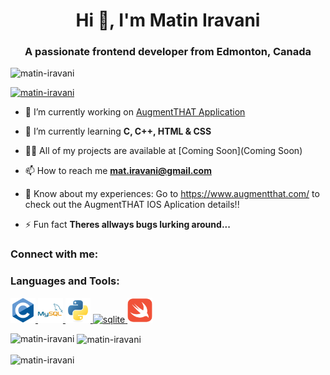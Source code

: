 <h1 align="center">Hi 👋, I'm Matin Iravani</h1>
<h3 align="center">A passionate frontend developer from Edmonton, Canada</h3>

<p align="left"> <img src="https://komarev.com/ghpvc/?username=matin-iravani&label=Profile%20views&color=0e75b6&style=flat" alt="matin-iravani" /> </p>

<p align="left"> <a href="https://github.com/ryo-ma/github-profile-trophy"><img src="https://github-profile-trophy.vercel.app/?username=matin-iravani" alt="matin-iravani" /></a> </p>

- 🔭 I’m currently working on [AugmentTHAT Application](NDA)

- 🌱 I’m currently learning **C, C++, HTML & CSS**

- 👨‍💻 All of my projects are available at [Coming Soon](Coming Soon)

- 📫 How to reach me **mat.iravani@gmail.com**

- 📄 Know about my experiences: Go to https://www.augmentthat.com/ to check out the AugmentTHAT IOS Aplication details!!

- ⚡ Fun fact **Theres allways bugs lurking around...**

<h3 align="left">Connect with me:</h3>
<p align="left">
</p>

<h3 align="left">Languages and Tools:</h3>
<p align="left"> <a href="https://www.cprogramming.com/" target="_blank" rel="noreferrer"> <img src="https://raw.githubusercontent.com/devicons/devicon/master/icons/c/c-original.svg" alt="c" width="40" height="40"/> </a> <a href="https://www.mysql.com/" target="_blank" rel="noreferrer"> <img src="https://raw.githubusercontent.com/devicons/devicon/master/icons/mysql/mysql-original-wordmark.svg" alt="mysql" width="40" height="40"/> </a> <a href="https://www.python.org" target="_blank" rel="noreferrer"> <img src="https://raw.githubusercontent.com/devicons/devicon/master/icons/python/python-original.svg" alt="python" width="40" height="40"/> </a> <a href="https://www.sqlite.org/" target="_blank" rel="noreferrer"> <img src="https://www.vectorlogo.zone/logos/sqlite/sqlite-icon.svg" alt="sqlite" width="40" height="40"/> </a> <a href="https://developer.apple.com/swift/" target="_blank" rel="noreferrer"> <img src="https://raw.githubusercontent.com/devicons/devicon/master/icons/swift/swift-original.svg" alt="swift" width="40" height="40"/> </a> </p>

<p><img align="left" src="https://github-readme-stats.vercel.app/api/top-langs?username=matin-iravani&show_icons=true&locale=en&layout=compact" alt="matin-iravani" /></p>

<p>&nbsp;<img align="center" src="https://github-readme-stats.vercel.app/api?username=matin-iravani&show_icons=true&locale=en" alt="matin-iravani" /></p>

<p><img align="center" src="https://github-readme-streak-stats.herokuapp.com/?user=matin-iravani&" alt="matin-iravani" /></p>
